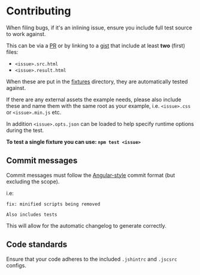 # Contributing

When filing bugs, if it's an inlining issue, ensure you include full test source to work against.

This can be via a [PR](https://github.com/remy/inliner/pulls) or by linking to a [gist](https://gist.github.com) that include at least **two** (first) files:

- `<issue>.src.html`
- `<issue>.result.html`

When these are put in the [fixtures](https://github.com/remy/inliner/tree/master/test/fixtures) directory, they are automatically tested against.

If there are any external assets the example needs, please also include these and name them with the same root as your example, i.e. `<issue>.css` or `<issue>.min.js` etc.

In addition `<issue>.opts.json` can be loaded to help specify runtime options during the test. 

**To test a single fixture you can use: `npm test <issue>`**

## Commit messages

Commit messages must follow the [Angular-style](https://github.com/angular/angular.js/blob/master/CONTRIBUTING.md#commit-message-format) commit format (but excluding the scope).

i.e:

```text
fix: minified scripts being removed

Also includes tests
```

This will allow for the automatic changelog to generate correctly.

## Code standards

Ensure that your code adheres to the included `.jshintrc` and `.jscsrc` configs.
